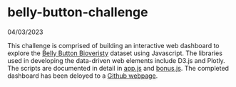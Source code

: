 # belly-button-challenge

04/03/2023

This challenge is comprised of building an interactive web dashboard to explore the [Belly Button Bioveristy](http://robdunnlab.com/projects/belly-button-biodiversity/) dataset using Javascript. The libraries used in developing the data-driven web elements include D3.js and Plotly. The scripts are documented in detail in [app.js](static/js/app.js) and [bonus.js](static/js/bonus.js). The completed dashboard has been deloyed to a [Github webpage](https://skullfort.github.io/belly-button-challenge/).
